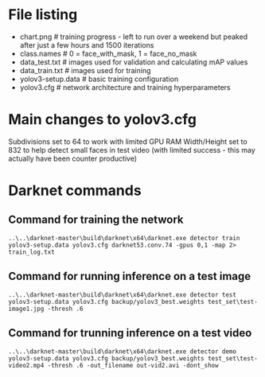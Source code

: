# File listing
- chart.png           # training progress - left to run over a weekend but peaked after just a few hours and 1500 iterations
- class.names         # 0 = face_with_mask, 1 = face_no_mask
- data_test.txt       # images used for validation and calculating mAP values
- data_train.txt      # images used for training
- yolov3-setup.data   # basic training configuration
- yolov3.cfg          # network architecture and training hyperparameters

# Main changes to yolov3.cfg
Subdivisions set to 64 to work with limited GPU RAM
Width/Height set to 832 to help detect small faces in test video (with limited success - this may actually have been counter productive)

# Darknet commands
## Command for training the network
    ..\..\darknet-master\build\darknet\x64\darknet.exe detector train yolov3-setup.data yolov3.cfg darknet53.conv.74 -gpus 0,1 -map 2> train_log.txt

## Command for running inference on a test image
    ..\..\darknet-master\build\darknet\x64\darknet.exe detector test yolov3-setup.data yolov3.cfg backup/yolov3_best.weights test_set\test-image1.jpg -thresh .6

## Command for trunning inference on a test video
    ..\..\darknet-master\build\darknet\x64\darknet.exe detector demo yolov3-setup.data yolov3.cfg backup/yolov3_best.weights test_set\test-video2.mp4 -thresh .6 -out_filename out-vid2.avi -dont_show

